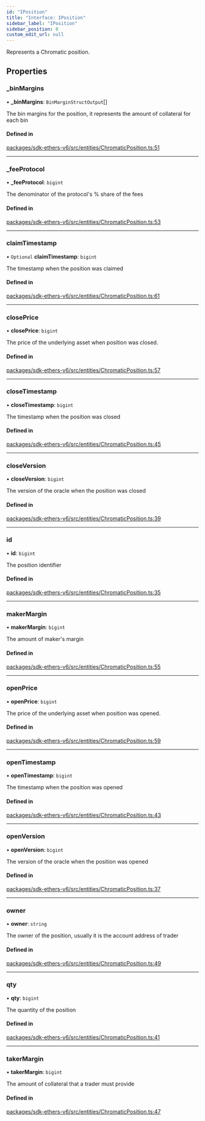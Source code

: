 ```yaml
---
id: "IPosition"
title: "Interface: IPosition"
sidebar_label: "IPosition"
sidebar_position: 0
custom_edit_url: null
---
```


Represents a Chromatic position.

## Properties

### \_binMargins

• **\_binMargins**: `BinMarginStructOutput`[]

The bin margins for the position, it represents the amount of collateral for each bin

#### Defined in

[packages/sdk-ethers-v6/src/entities/ChromaticPosition.ts:51](https://github.com/chromatic-protocol/sdk/blob/b74e472/packages/sdk-ethers-v6/src/entities/ChromaticPosition.ts#L51)

___

### \_feeProtocol

• **\_feeProtocol**: `bigint`

The denominator of the protocol's % share of the fees

#### Defined in

[packages/sdk-ethers-v6/src/entities/ChromaticPosition.ts:53](https://github.com/chromatic-protocol/sdk/blob/b74e472/packages/sdk-ethers-v6/src/entities/ChromaticPosition.ts#L53)

___

### claimTimestamp

• `Optional` **claimTimestamp**: `bigint`

The timestamp when the position was claimed

#### Defined in

[packages/sdk-ethers-v6/src/entities/ChromaticPosition.ts:61](https://github.com/chromatic-protocol/sdk/blob/b74e472/packages/sdk-ethers-v6/src/entities/ChromaticPosition.ts#L61)

___

### closePrice

• **closePrice**: `bigint`

The price of the underlying asset when position was closed.

#### Defined in

[packages/sdk-ethers-v6/src/entities/ChromaticPosition.ts:57](https://github.com/chromatic-protocol/sdk/blob/b74e472/packages/sdk-ethers-v6/src/entities/ChromaticPosition.ts#L57)

___

### closeTimestamp

• **closeTimestamp**: `bigint`

The timestamp when the position was closed

#### Defined in

[packages/sdk-ethers-v6/src/entities/ChromaticPosition.ts:45](https://github.com/chromatic-protocol/sdk/blob/b74e472/packages/sdk-ethers-v6/src/entities/ChromaticPosition.ts#L45)

___

### closeVersion

• **closeVersion**: `bigint`

The version of the oracle when the position was closed

#### Defined in

[packages/sdk-ethers-v6/src/entities/ChromaticPosition.ts:39](https://github.com/chromatic-protocol/sdk/blob/b74e472/packages/sdk-ethers-v6/src/entities/ChromaticPosition.ts#L39)

___

### id

• **id**: `bigint`

The position identifier

#### Defined in

[packages/sdk-ethers-v6/src/entities/ChromaticPosition.ts:35](https://github.com/chromatic-protocol/sdk/blob/b74e472/packages/sdk-ethers-v6/src/entities/ChromaticPosition.ts#L35)

___

### makerMargin

• **makerMargin**: `bigint`

The amount of maker's margin

#### Defined in

[packages/sdk-ethers-v6/src/entities/ChromaticPosition.ts:55](https://github.com/chromatic-protocol/sdk/blob/b74e472/packages/sdk-ethers-v6/src/entities/ChromaticPosition.ts#L55)

___

### openPrice

• **openPrice**: `bigint`

The price of the underlying asset when position was opened.

#### Defined in

[packages/sdk-ethers-v6/src/entities/ChromaticPosition.ts:59](https://github.com/chromatic-protocol/sdk/blob/b74e472/packages/sdk-ethers-v6/src/entities/ChromaticPosition.ts#L59)

___

### openTimestamp

• **openTimestamp**: `bigint`

The timestamp when the position was opened

#### Defined in

[packages/sdk-ethers-v6/src/entities/ChromaticPosition.ts:43](https://github.com/chromatic-protocol/sdk/blob/b74e472/packages/sdk-ethers-v6/src/entities/ChromaticPosition.ts#L43)

___

### openVersion

• **openVersion**: `bigint`

The version of the oracle when the position was opened

#### Defined in

[packages/sdk-ethers-v6/src/entities/ChromaticPosition.ts:37](https://github.com/chromatic-protocol/sdk/blob/b74e472/packages/sdk-ethers-v6/src/entities/ChromaticPosition.ts#L37)

___

### owner

• **owner**: `string`

The owner of the position, usually it is the account address of trader

#### Defined in

[packages/sdk-ethers-v6/src/entities/ChromaticPosition.ts:49](https://github.com/chromatic-protocol/sdk/blob/b74e472/packages/sdk-ethers-v6/src/entities/ChromaticPosition.ts#L49)

___

### qty

• **qty**: `bigint`

The quantity of the position

#### Defined in

[packages/sdk-ethers-v6/src/entities/ChromaticPosition.ts:41](https://github.com/chromatic-protocol/sdk/blob/b74e472/packages/sdk-ethers-v6/src/entities/ChromaticPosition.ts#L41)

___

### takerMargin

• **takerMargin**: `bigint`

The amount of collateral that a trader must provide

#### Defined in

[packages/sdk-ethers-v6/src/entities/ChromaticPosition.ts:47](https://github.com/chromatic-protocol/sdk/blob/b74e472/packages/sdk-ethers-v6/src/entities/ChromaticPosition.ts#L47)
